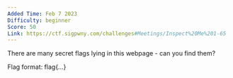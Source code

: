 ```yaml
---
Added Time: Feb 7 2023
Difficulty: beginner
Score: 50
Link: https://ctf.sigpwny.com/challenges#Meetings/Inspect%20Me%201-65
---
```

There are many secret flags lying in this webpage - can you find them?

Flag format: flag{...}
